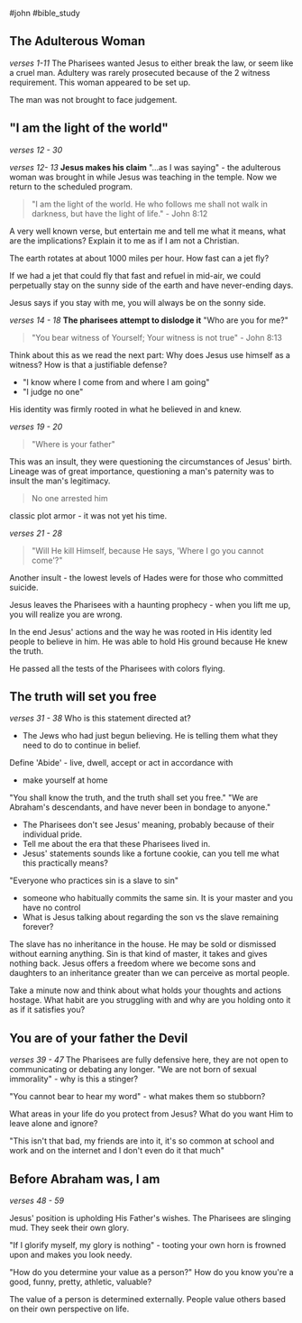#john #bible_study 
## The Adulterous Woman
*verses 1-11*
The Pharisees wanted Jesus to either break the law, or seem like a cruel man.
Adultery was rarely prosecuted because of the 2 witness requirement.
This woman appeared to be set up.

The man was not brought to face judgement.

## "I am the light of the world"
*verses 12 - 30*

*verses 12- 13*
**Jesus makes his claim**
"...as I was saying" - the adulterous woman was brought in while Jesus was teaching in the temple. Now we return to the scheduled program.

> "I am the light of the world. He who follows me shall not walk in darkness, but have the light of life." - John 8:12

A very well known verse, but entertain me and tell me what it means, what are the implications?
Explain it to me as if I am not a Christian.

The earth rotates at about 1000 miles per hour. 
How fast can a jet fly?

If we had a jet that could fly that fast and refuel in mid-air, we could perpetually stay on the sunny side of the earth and have never-ending days.

Jesus says if you stay with me, you will always be on the sonny side.

*verses 14 - 18*
**The pharisees attempt to dislodge it**
"Who are you for me?"
> "You bear witness of Yourself; Your witness is not true" - John 8:13

Think about this as we read the next part:
Why does Jesus use himself as a witness? How is that a justifiable defense?
- "I know where I come from and where I am going"
- "I judge no one"

His identity was firmly rooted in what he believed in and knew.

*verses 19 - 20*
> "Where is your father"
 
This was an insult, they were questioning the circumstances of Jesus' birth.
Lineage was of great importance, questioning a man's paternity was to insult the man's legitimacy.

> No one arrested him

classic plot armor - it was not yet his time.

*verses 21 - 28*

> "Will He kill Himself, because He says, 'Where I go you cannot come'?"

Another insult - the lowest levels of Hades were for those who committed suicide.

Jesus leaves the Pharisees with a haunting prophecy - when you lift me up, you will realize you are wrong.

In the end Jesus' actions and the way he was rooted in His identity led people to believe in him. He was able to hold His ground because He knew the truth.

He passed all the tests of the Pharisees with colors flying.



## The truth will set you free
*verses 31 - 38*
Who is this statement directed at?
- The Jews who had just begun believing. He is telling them what they need to do to continue in belief.

Define 'Abide' - live, dwell, accept or act in accordance with
- make yourself at home

"You shall know the truth, and the truth shall set you free."
"We are Abraham's descendants, and have never been in bondage to anyone."
- The Pharisees don't see Jesus' meaning, probably because of their individual pride.
- Tell me about the era that these Pharisees lived in.
- Jesus' statements sounds like a fortune cookie, can you tell me what this practically means?

"Everyone who practices sin is a slave to sin"
- someone who habitually commits the same sin. It is your master and you have no control
- What is Jesus talking about regarding the son vs the slave remaining forever?

The slave has no inheritance in the house. He may be sold or dismissed without earning anything. Sin is that kind of master, it takes and gives nothing back.
Jesus offers a freedom where we become sons and daughters to an inheritance greater than we can perceive as mortal people.

Take a minute now and think about what holds your thoughts and actions hostage.
What habit are you struggling with and why are you holding onto it as if it satisfies you?

## You are of your father the Devil
*verses 39 - 47*
The Pharisees are fully defensive here, they are not open to communicating or debating any longer.
"We are not born of sexual immorality" - why is this a stinger?

"You cannot bear to hear my word" - what makes them so stubborn?

What areas in your life do you protect from Jesus? 
What do you want Him to leave alone and ignore?

"This isn't that bad, my friends are into it, it's so common at school and work and on the internet and I don't even do it that much"

## Before Abraham was, I am
*verses 48 - 59*

Jesus' position is upholding His Father's wishes.
The Pharisees are slinging mud. They seek their own glory.

"If I glorify myself, my glory is nothing" - tooting your own horn is frowned upon and makes you look needy.

"How do you determine your value as a person?"
How do you know you're a good, funny, pretty, athletic, valuable?

The value of a person is determined externally.
People value others based on their own perspective on life.